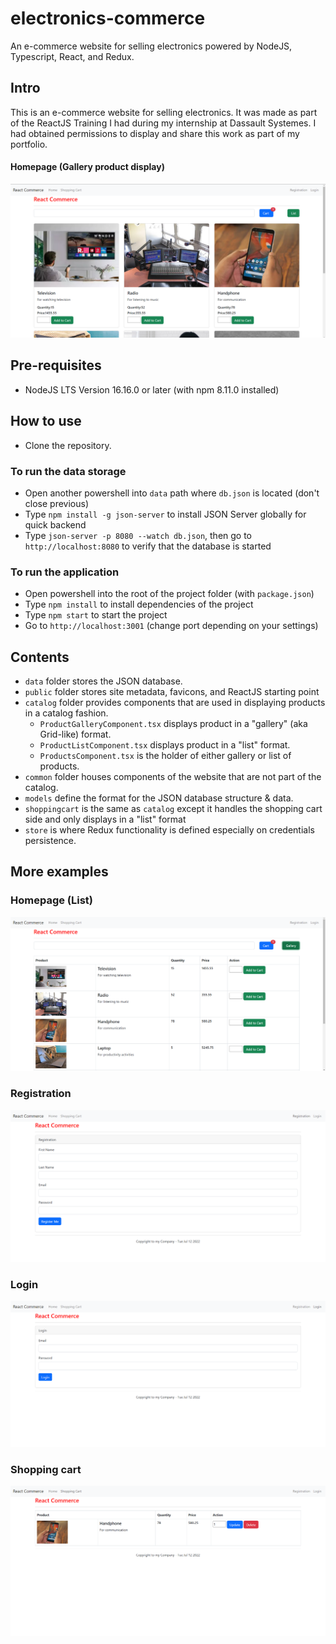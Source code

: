 # electronics-commerce
An e-commerce website for selling electronics powered by NodeJS, Typescript, React, and Redux.

## Intro
This is an e-commerce website for selling electronics. It was made as part of the ReactJS Training I had during my internship at Dassault Systemes. I had obtained permissions to display and share this work as part of my portfolio.

#### Homepage (Gallery product display)

![Picture of Homepage (Gallery product display)](img/homepage-gallery.png)

## Pre-requisites

- NodeJS LTS Version 16.16.0 or later (with npm 8.11.0 installed)

## How to use

- Clone the repository.

### To run the data storage
- Open another powershell into `data` path where `db.json` is located (don't close previous)
- Type `npm install -g json-server` to install JSON Server globally for quick backend
- Type `json-server -p 8080 --watch db.json`, then go to `http://localhost:8080` to verify that the database is started

### To run the application
- Open powershell into the root of the project folder (with `package.json`)
- Type `npm install` to install dependencies of the project
- Type `npm start` to start the project
- Go to `http://localhost:3001` (change port depending on your settings)

## Contents

- `data` folder stores the JSON database.
- `public` folder stores site metadata, favicons, and ReactJS starting point
- `catalog` folder provides components that are used in displaying products in a catalog fashion.
    - `ProductGalleryComponent.tsx` displays product in a "gallery" (aka Grid-like) format.
    - `ProductListComponent.tsx` displays product in a "list" format.
    - `ProductsComponent.tsx` is the holder of either gallery or list of products.
- `common` folder houses components of the website that are not part of the catalog.
- `models` define the format for the JSON database structure & data.
- `shoppingcart` is the same as `catalog` except it handles the shopping cart side and only displays in a "list" format
- `store` is where Redux functionality is defined especially on credentials persistence.

## More examples

### Homepage (List)

![Picture of Homepage (List product display)](img/homepage-list.png)

### Registration

![Picture of registration screen](img/registration.png)

### Login

![Picture of login screen](img/Login.png)

### Shopping cart

![Picture of shopping cart](img/shopping-cart.png)

